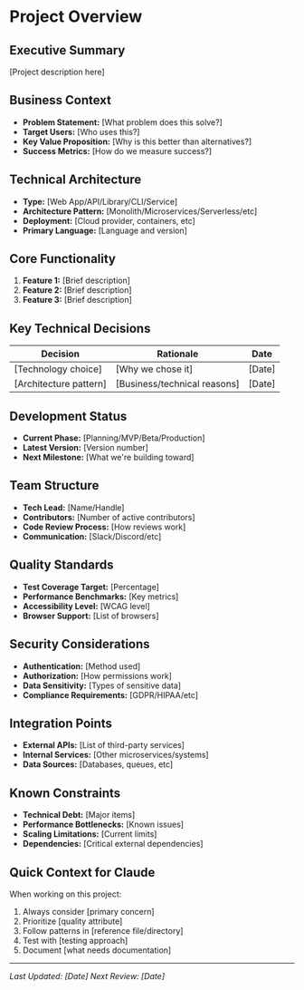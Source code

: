 # Project Overview

## Executive Summary
<!-- One paragraph describing what this project does and why it exists -->
[Project description here]

## Business Context
- **Problem Statement:** [What problem does this solve?]
- **Target Users:** [Who uses this?]
- **Key Value Proposition:** [Why is this better than alternatives?]
- **Success Metrics:** [How do we measure success?]

## Technical Architecture
- **Type:** [Web App/API/Library/CLI/Service]
- **Architecture Pattern:** [Monolith/Microservices/Serverless/etc]
- **Deployment:** [Cloud provider, containers, etc]
- **Primary Language:** [Language and version]

## Core Functionality
1. **Feature 1:** [Brief description]
2. **Feature 2:** [Brief description]
3. **Feature 3:** [Brief description]

## Key Technical Decisions
| Decision | Rationale | Date |
|----------|-----------|------|
| [Technology choice] | [Why we chose it] | [Date] |
| [Architecture pattern] | [Business/technical reasons] | [Date] |

## Development Status
- **Current Phase:** [Planning/MVP/Beta/Production]
- **Latest Version:** [Version number]
- **Next Milestone:** [What we're building toward]

## Team Structure
- **Tech Lead:** [Name/Handle]
- **Contributors:** [Number of active contributors]
- **Code Review Process:** [How reviews work]
- **Communication:** [Slack/Discord/etc]

## Quality Standards
- **Test Coverage Target:** [Percentage]
- **Performance Benchmarks:** [Key metrics]
- **Accessibility Level:** [WCAG level]
- **Browser Support:** [List of browsers]

## Security Considerations
- **Authentication:** [Method used]
- **Authorization:** [How permissions work]
- **Data Sensitivity:** [Types of sensitive data]
- **Compliance Requirements:** [GDPR/HIPAA/etc]

## Integration Points
- **External APIs:** [List of third-party services]
- **Internal Services:** [Other microservices/systems]
- **Data Sources:** [Databases, queues, etc]

## Known Constraints
- **Technical Debt:** [Major items]
- **Performance Bottlenecks:** [Known issues]
- **Scaling Limitations:** [Current limits]
- **Dependencies:** [Critical external dependencies]

## Quick Context for Claude
When working on this project:
1. Always consider [primary concern]
2. Prioritize [quality attribute]
3. Follow patterns in [reference file/directory]
4. Test with [testing approach]
5. Document [what needs documentation]

---
*Last Updated: [Date]*
*Next Review: [Date]*
